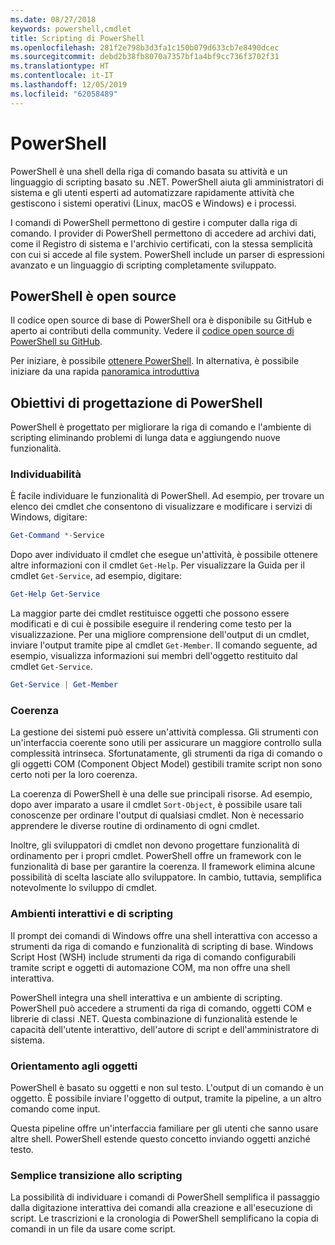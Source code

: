 ```yaml
---
ms.date: 08/27/2018
keywords: powershell,cmdlet
title: Scripting di PowerShell
ms.openlocfilehash: 281f2e798b3d3fa1c150b079d633cb7e8490dcec
ms.sourcegitcommit: debd2b38fb8070a7357bf1a4bf9cc736f3702f31
ms.translationtype: HT
ms.contentlocale: it-IT
ms.lasthandoff: 12/05/2019
ms.locfileid: "62058489"
---
```

# <a name="powershell"></a>PowerShell

PowerShell è una shell della riga di comando basata su attività e un linguaggio di scripting basato su .NET.
PowerShell aiuta gli amministratori di sistema e gli utenti esperti ad automatizzare rapidamente attività che gestiscono i sistemi operativi (Linux, macOS e Windows) e i processi.

I comandi di PowerShell permettono di gestire i computer dalla riga di comando. I provider di PowerShell permettono di accedere ad archivi dati, come il Registro di sistema e l'archivio certificati, con la stessa semplicità con cui si accede al file system. PowerShell include un parser di espressioni avanzato e un linguaggio di scripting completamente sviluppato.

## <a name="powershell-is-open-source"></a>PowerShell è open source

Il codice open source di base di PowerShell ora è disponibile su GitHub e aperto ai contributi della community.
Vedere il [codice open source di PowerShell su GitHub](https://github.com/powershell/powershell).

Per iniziare, è possibile [ottenere PowerShell](https://github.com/PowerShell/PowerShell#get-powershell).
In alternativa, è possibile iniziare da una rapida [panoramica introduttiva](https://github.com/PowerShell/PowerShell/blob/master/docs/learning-powershell)

## <a name="powershell-design-goals"></a>Obiettivi di progettazione di PowerShell

PowerShell è progettato per migliorare la riga di comando e l'ambiente di scripting eliminando problemi di lunga data e aggiungendo nuove funzionalità.

### <a name="discoverability"></a>Individuabilità

È facile individuare le funzionalità di PowerShell. Ad esempio, per trovare un elenco dei cmdlet che consentono di visualizzare e modificare i servizi di Windows, digitare:

```powershell
Get-Command *-Service
```

Dopo aver individuato il cmdlet che esegue un'attività, è possibile ottenere altre informazioni con il cmdlet `Get-Help`. Per visualizzare la Guida per il cmdlet `Get-Service`, ad esempio, digitare:

```powershell
Get-Help Get-Service
```

La maggior parte dei cmdlet restituisce oggetti che possono essere modificati e di cui è possibile eseguire il rendering come testo per la visualizzazione. Per una migliore comprensione dell'output di un cmdlet, inviare l'output tramite pipe al cmdlet `Get-Member`. Il comando seguente, ad esempio, visualizza informazioni sui membri dell'oggetto restituito dal cmdlet `Get-Service`.

```powershell
Get-Service | Get-Member
```

### <a name="consistency"></a>Coerenza

La gestione dei sistemi può essere un'attività complessa. Gli strumenti con un'interfaccia coerente sono utili per assicurare un maggiore controllo sulla complessità intrinseca. Sfortunatamente, gli strumenti da riga di comando o gli oggetti COM (Component Object Model) gestibili tramite script non sono certo noti per la loro coerenza.

La coerenza di PowerShell è una delle sue principali risorse. Ad esempio, dopo aver imparato a usare il cmdlet `Sort-Object`, è possibile usare tali conoscenze per ordinare l'output di qualsiasi cmdlet. Non è necessario apprendere le diverse routine di ordinamento di ogni cmdlet.

Inoltre, gli sviluppatori di cmdlet non devono progettare funzionalità di ordinamento per i propri cmdlet. PowerShell offre un framework con le funzionalità di base per garantire la coerenza. Il framework elimina alcune possibilità di scelta lasciate allo sviluppatore. In cambio, tuttavia, semplifica notevolmente lo sviluppo di cmdlet.

### <a name="interactive-and-scripting-environments"></a>Ambienti interattivi e di scripting

Il prompt dei comandi di Windows offre una shell interattiva con accesso a strumenti da riga di comando e funzionalità di scripting di base. Windows Script Host (WSH) include strumenti da riga di comando configurabili tramite script e oggetti di automazione COM, ma non offre una shell interattiva.

PowerShell integra una shell interattiva e un ambiente di scripting. PowerShell può accedere a strumenti da riga di comando, oggetti COM e librerie di classi .NET. Questa combinazione di funzionalità estende le capacità dell'utente interattivo, dell'autore di script e dell'amministratore di sistema.

### <a name="object-orientation"></a>Orientamento agli oggetti

PowerShell è basato su oggetti e non sul testo. L'output di un comando è un oggetto. È possibile inviare l'oggetto di output, tramite la pipeline, a un altro comando come input.

Questa pipeline offre un'interfaccia familiare per gli utenti che sanno usare altre shell. PowerShell estende questo concetto inviando oggetti anziché testo.

### <a name="easy-transition-to-scripting"></a>Semplice transizione allo scripting

La possibilità di individuare i comandi di PowerShell semplifica il passaggio dalla digitazione interattiva dei comandi alla creazione e all'esecuzione di script. Le trascrizioni e la cronologia di PowerShell semplificano la copia di comandi in un file da usare come script.
